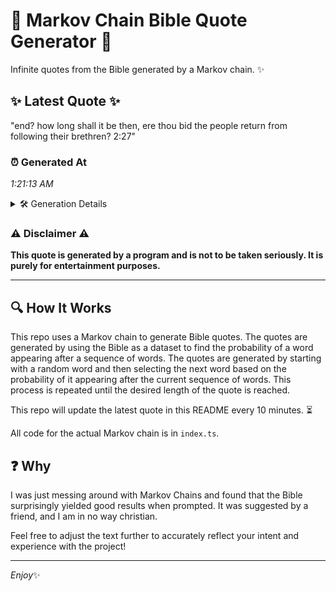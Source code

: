 # 📖 Markov Chain Bible Quote Generator 📖

Infinite quotes from the Bible generated by a Markov chain. ✨

## ✨ Latest Quote ✨
"end? how long shall it be then, ere thou bid the people return from following their brethren? 2:27"

### ⏰ Generated At
*1:21:13 AM*

<details>
    <summary>🛠️ Generation Details</summary>
    <p>
        <strong>🌱 Seed:</strong> end?<br>
        <strong>🔄 Iterations:</strong> 17<br>
        <strong>📜 Context History:</strong><br>[ end? ]: how<br>[ end?, how ]: long<br>[ end?, how, long ]: shall<br>[ end?, how, long, shall ]: it<br>[ end?, how, long, shall, it ]: be<br>[ end?, how, long, shall, it, be ]: then,<br>[ how, long, shall, it, be, then, ]: ere<br>[ long, shall, it, be, then,, ere ]: thou<br>[ shall, it, be, then,, ere, thou ]: bid<br>[ it, be, then,, ere, thou, bid ]: the<br>[ be, then,, ere, thou, bid, the ]: people<br>[ then,, ere, thou, bid, the, people ]: return<br>[ ere, thou, bid, the, people, return ]: from<br>[ thou, bid, the, people, return, from ]: following<br>[ bid, the, people, return, from, following ]: their<br>[ the, people, return, from, following, their ]: brethren?<br>[ people, return, from, following, their, brethren? ]: 2:27<br>
    </p>
</details>

### ⚠️ Disclaimer ⚠️
**This quote is generated by a program and is not to be taken seriously. It is purely for entertainment purposes.**

---

## 🔍 How It Works

This repo uses a Markov chain to generate Bible quotes. The quotes are generated by using the Bible as a dataset to find the probability of a word appearing after a sequence of words. The quotes are generated by starting with a random word and then selecting the next word based on the probability of it appearing after the current sequence of words. This process is repeated until the desired length of the quote is reached.

This repo will update the latest quote in this README every 10 minutes. ⏳

All code for the actual Markov chain is in `index.ts`.

## ❓ Why

I was just messing around with Markov Chains and found that the Bible surprisingly yielded good results when prompted. 
It was suggested by a friend, and I am in no way christian.

Feel free to adjust the text further to accurately reflect your intent and experience with the project!

---

*Enjoy*✨

